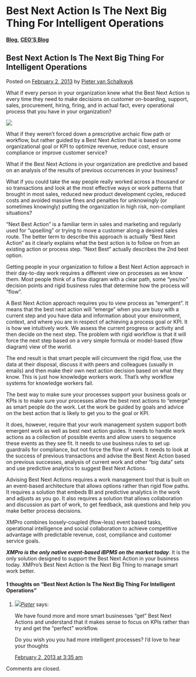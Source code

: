 # Best Next Action Is The Next Big Thing For Intelligent Operations

[**Blog**](https://xmpro.com/category/blog/)**,** [**CEO'S Blog**](https://xmpro.com/category/blog/pieter-blog/)

## Best Next Action Is The Next Big Thing For Intelligent Operations

Posted on [February 2, 2013](https://xmpro.com/best\_next\_action\_blog/) by [Pieter van Schalkwyk](https://xmpro.com/author/pietervs/)

What if every person in your organization knew what the Best Next Action is every time they need to make decisions on customer on-boarding, support, sales, procurement, hiring, firing, and in actual fact, every operational process that you have in your organization?

![](https://xmpro.com/wp-content/uploads/2013/02/bestnextaction.png)

What if they weren’t forced down a prescriptive archaic flow path or workflow, but rather guided by a Best Next Action that is based on some organizational goal or KPI to optimize revenue, reduce cost, ensure compliance or improve customer service?

What if the Best Next Actions in your organization are predictive and based on an analysis of the results of previous occurrences in your business?

What if you could take the way people really worked across a thousand or so transactions and look at the most effective ways or work patterns that brought in most sales, reduced new product development cycles, reduced costs and avoided massive fines and penalties for unknowingly (or sometimes knowingly) putting the organization in high risk, non-compliant situations?

“Next Best Action” is a familiar term in sales and marketing and regularly used for “upselling” or trying to move a customer along a desired sales route. The better term to describe this approach is actually “Best Next Action” as it clearly explains what the best action is to follow on from an existing action or process step. “Next Best” actually describes the 2nd best option.

Getting people in your organization to follow a Best Next Action approach in their day-to-day work requires a different view on processes as we know them. Most people think of a flow diagram with a clear path, some “yes/no” decision points and rigid business rules that determine how the process will “flow”.

A Best Next Action approach requires you to view process as “emergent”. It means that the best next action will “emerge” when you are busy with a current step and you have data and information about your environment, context, and where you are in respect of achieving a process goal or KPI. It is how we intuitively work. We assess the current progress or activity and then decide on the next step. The problem with rigid workflow is that it will force the next step based on a very simple formula or model-based (flow diagram) view of the world.

The end result is that smart people will circumvent the rigid flow, use the data at their disposal, discuss it with peers and colleagues (usually in emails) and then make their own next action decision based on what they know. This is just how knowledge workers work. That’s why workflow systems for knowledge workers fail.

The best way to make sure your processes support your business goals or KPIs is to make sure your processes allow the best next actions to “emerge” as smart people do the work. Let the work be guided by goals and advice on the best action that is likely to get you to the goal or KPI.

It does, however, require that your work management system support both emergent work as well as best next action guides. It needs to handle work actions as a collection of possible events and allow users to sequence these events as they see fit. It needs to use business rules to set up guardrails for compliance, but not force the flow of work. It needs to look at the success of previous transactions and advise the Best Next Action based on previous successes, analysis of current work and other “big data” sets and use predictive analytics to suggest Best Next Actions.

Advising Best Next Actions requires a work management tool that is built on an event-based architecture that allows options rather than rigid flow paths. It requires a solution that embeds BI and predictive analytics in the work and adjusts as you go. It also requires a solution that allows collaboration and discussion as part of work, to get feedback, ask questions and help you make better process decisions.

XMPro combines loosely-coupled (flow-less) event based tasks, operational intelligence and social collaboration to achieve competitive advantage with predictable revenue, cost, compliance and customer service goals.

_**XMPro is the only native event-based iBPMS on the market today**_. It is the only solution designed to support the Best Next Action in your business today. XMPro’s Best Next Action is the Next Big Thing to manage smart work better.



#### 1 thoughts on “Best Next Action Is The Next Big Thing For Intelligent Operations”

1.  ![](https://secure.gravatar.com/avatar/9e7144656fd069a9c559abab7352d0fb?s=70\&d=mm\&r=g)[_Pieter_](http://www.diy-leadgenerationsoftware.com) says:

    We have found more and more smart businesses “get” Best Next Actions and understand that it makes sense to focus on KPIs rather than try and get the “perfect” workflow.

    Do you wish you you had more intelligent processes? I’d love to hear your thoughts

    [February 2, 2013 at 3:35 am](https://xmpro.com/best\_next\_action\_blog/#comment-4)

Comments are closed.
